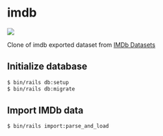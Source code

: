 # imdb
![](https://github.com/gowda/imdb/workflows/lint/badge.svg)

Clone of imdb exported dataset from [IMDb Datasets](https://www.imdb.com/interfaces/)

## Initialize database
```bash
$ bin/rails db:setup
$ bin/rails db:migrate
```

## Import IMDb data
```bash
$ bin/rails import:parse_and_load
```
